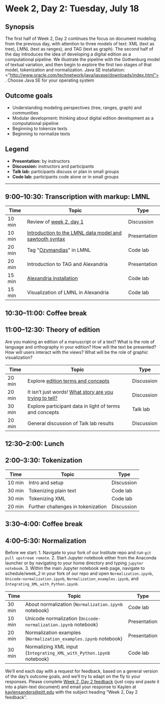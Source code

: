 # Week 2, Day 2: Tuesday, July 18
## Synopsis

The first half of Week 2, Day 2 continues the focus on document modeling from the
                previous day, with attention to three models of text: XML (text as tree), LMNL (text
                as ranges), and TAG (text as graph). The second half of the day introduces the idea
                of developing a digital edition as a computational pipeline. We illustrate the
                pipeline with the Gothenburg model of textual variation, and then begin to explore
                the first two stages of that model, tokenization and normalization. Java SE
                installation:
                <"http://www.oracle.com/technetwork/java/javase/downloads/index.html">. Choose
                Java SE for your operating system

## Outcome goals
* Understanding modeling perspectives (tree, ranges, graph) and communities
* Modular development: thinking about digital edition development as a computational pipeline
* Beginning to tokenize texts
* Beginning to normalize texts
## Legend

* **Presentation:** by instructors
* **Discussion:** instructors and participants
* **Talk lab:** participants discuss or plan in small groups
* **Code lab:** participants code alone or in small groups

* * *
## 9:00–10:30: Transcription with markup: LMNL

Time | Topic | Type
---- | ---- | ---- 
10 min | Review of [week 2, day 1](week_2_day_1_plan.md) | Discussion
10 min | [Introduction to the LMNL data model and sawtooth syntax](lmnl_syntax.md) | Presentation
20 min | Tag "[Ozymandias](ozymandias.txt)" in LMNL | Code lab
20 min | Introduction to TAG and Alexandria | Presentation
15 min | [Alexandria installation](../week_3/alexandria.md) | Code lab
15 min | Visualization of LMNL in Alexandria | Code lab

## 10:30–11:00: Coffee break

## 11:00–12:30: Theory of edition

Are you making an edition of a manuscript or of a text? What is the role of language and orthography in your edition? How will the text be presented? How will users interact with the views? What will be the role of graphic visualization?

Time | Topic | Type
---- | ---- | ---- 
20 min | Explore [edition terms and concepts](edition_terms_and_concepts.md) | Discussion
20 min | It isn’t just words! [What story are you trying to tell?](sample_visualizations.md) | Discussion
30 min | Explore participant data in light of terms and concepts | Talk lab
20 min | General discussion of Talk lab results | Discussion

## 12:30–2:00: Lunch

## 2:00–3:30: Tokenization

Time | Topic | Type
---- | ---- | ---- 
10 min | Intro and setup | Discussion
30 min | Tokenizing plain text | Code lab
30 min | Tokenizing XML | Code lab
20 min | Further challenges in tokenization | Discussion

## 3:30–4:00: Coffee break

## 4:00–5:30: Normalization

Before we start: 1. Navigate to your fork of our Institute repo and run `git pull upstream remote`. 2. Start Jupyter notebook either from the Anaconda launcher or by navigating to your home directory and typing `jupyter notebook`. 3. Within the main Jupyter notebook web page, navigate to schedule/week_2 in your fork of our repo and open `Normalization.ipynb`, `Unicode-normalization.ipynb`, `Normalization_examples.ipynb`, and `Integrating_XML_with_Python.ipynb`.

Time | Topic | Type
---- | ---- | ---- 
30 min | About normalization (`Normalization.ipynb` notebook) | Code lab
10 min | Unicode normalization (`Unicode-normalization.ipynb` notebook) | Presentation
20 min | Normalization examples (`Normalization_examples.ipynb` notebook) | Presentation
30 min | Normalizing XML input (`Integrating_XML_with_Python.ipynb` notebook) | Code lab

We’ll end each day with a request for feedback, based on a general version of the day’s outcome goals, and we’ll try to adapt on the fly to your responses. Please complete [Week 2, Day 2 feedback](week_2_day_2_feedback.md) (just copy and paste it into a plain-text document) and email your response to Kaylen at [kaylensanders@pitt.edu](mailto:kaylensanders@pitt.edu) with the subject heading “Week 2, Day 2 feedback”.
